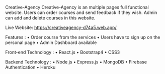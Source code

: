 Creative-Agency
Creative-Agency is an multiple pages full functional website. Users can order courses and send feedback if they wish. Admin can add and delete courses in this website.






Live Website: https://creativeagency-d74a5.web.app/






Features : 
•	Order course from the services
•	Users have to sign up on the personal page
•	Admin Dashboard available



Front-end Technology :
•	React.js
•	Bootstrap4 
•	CSS3



Backend Technology : 
•	Node.js 
•	Express.js 
•	MongoDB
•	Firebase Authentication 
•	Heroku
